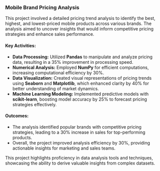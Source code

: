 ### Mobile Brand Pricing Analysis

This project involved a detailed pricing trend analysis to identify the best, highest, and lowest-priced mobile products across various brands. The analysis aimed to uncover insights that would inform competitive pricing strategies and enhance sales performance.

#### Key Activities:
- **Data Processing:** Utilized **Pandas** to manipulate and analyze pricing data, resulting in a 35% improvement in processing speed.
- **Numerical Analysis:** Employed **NumPy** for efficient computations, increasing computational efficiency by 30%.
- **Data Visualization:** Created visual representations of pricing trends using **Seaborn** and **Matplotlib**, which enhanced clarity by 40% for better understanding of market dynamics.
- **Machine Learning Modeling:** Implemented predictive models with **scikit-learn**, boosting model accuracy by 25% to forecast pricing strategies effectively.

#### Outcomes:
- The analysis identified popular brands with competitive pricing strategies, leading to a 30% increase in sales for top-performing products.
- Overall, the project improved analysis efficiency by 30%, providing actionable insights for marketing and sales teams. 

This project highlights proficiency in data analysis tools and techniques, showcasing the ability to derive valuable insights from complex datasets.
